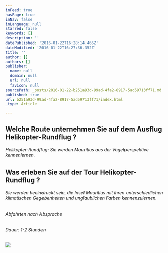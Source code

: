 ```yaml
---
inFeed: true
hasPage: true
inNav: false
inLanguage: null
starred: false
keywords: []
description: ''
datePublished: '2016-01-22T16:28:14.466Z'
dateModified: '2016-01-22T16:27:36.352Z'
title: ''
author: []
authors: []
publisher:
  name: null
  domain: null
  url: null
  favicon: null
sourcePath: _posts/2016-01-22-b251a93d-99ad-4fa2-8917-5ad59713ff71.md
published: true
url: b251a93d-99ad-4fa2-8917-5ad59713ff71/index.html
_type: Article

---
```

## Welche Route unternehmen Sie auf dem Ausflug Helikopter-Rundflug ?

###### Helikopter-Rundflug: Sie werden Mauritius aus der Vogelperspektive kennenlernen.

## Was erleben Sie auf der Tour Helikopter-Rundflug ?

###### Sie werden beeindruckt sein, die Insel Mauritius mit ihren unterschiedlichen klimatischen Gegebenheiten und unglaublichen Farben kennenzulernen.

###### Abfahrten nach Absprache

###### Dauer: 1-2 Stunden
![](https://the-grid-user-content.s3-us-west-2.amazonaws.com/fd8c8268-3c11-45be-8ae4-eaed338d6744.jpg)